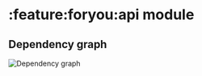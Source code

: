 # :feature:foryou:api module
## Dependency graph
![Dependency graph](../../../docs/images/graphs/dep_graph_feature_foryou_api.svg)
